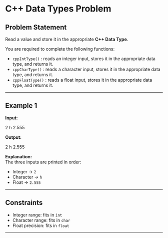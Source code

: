 # C++ Data Types Problem

## Problem Statement
Read a value and store it in the appropriate **C++ Data Type**.  

You are required to complete the following functions:
- `cppIntType()` : reads an integer input, stores it in the appropriate data type, and returns it.  
- `cppCharType()` : reads a character input, stores it in the appropriate data type, and returns it.  
- `cppFloatType()` : reads a float input, stores it in the appropriate data type, and returns it.  

---

## Example 1
**Input:**

2 h 2.555


**Output:**

2
h
2.555


**Explanation:**  
The three inputs are printed in order:  
- Integer → `2`  
- Character → `h`  
- Float → `2.555`  

---

## Constraints
- Integer range: fits in `int`  
- Character range: fits in `char`  
- Float precision: fits in `float`  

---
